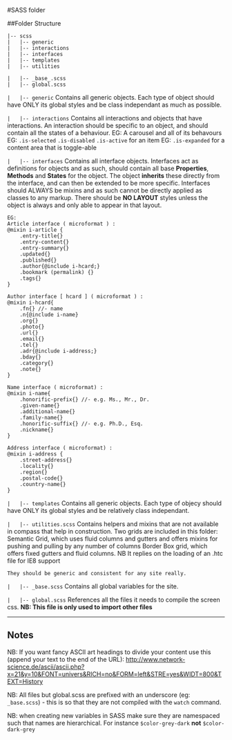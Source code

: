 #SASS folder

##Folder Structure

    |-- scss
    |   |-- generic
    |   |-- interactions
    |   |-- interfaces
    |   |-- templates
    |   |-- utilities

    |   |-- _base_.scss
    |   |-- global.scss


`|   |-- generic`
    Contains all generic objects.
    Each type of object should have ONLY its global styles and be class independant as much as possible.

`|   |-- interactions`
    Contains all interactions and objects that have interactions.
    An interaction should be specific to an object, and should contain all the states of a behaviour.
    EG: A carousel and all of its behavours
    EG: `.is-selected` `.is-disabled` `.is-active` for an item
    EG: `.is-expanded` for a content area that is toggle-able

`|   |-- interfaces`
    Contains all interface objects.
    Interfaces act as definitions for objects and as such, should contain all base **Properties**, **Methods** and **States** for the object.
    The object **inherits** these directly from the interface, and can then be extended to be more specific.
    Interfaces should ALWAYS be mixins and as such cannot be directly applied as classes to any markup.
    There should be **NO LAYOUT** styles unless the object is always and only able to appear in that layout.

    EG:
    Article interface ( microformat ) :
    @mixin i-article {
        .entry-title{}
        .entry-content{}
        .entry-summary{}
        .updated{}
        .published{}
        .author{@include i-hcard;}
        .bookmark (permalink) {}
        .tags{}
    }

    Author interface [ hcard ] ( microformat ) :
    @mixin i-hcard{
        .fn{} //- name
        .n{@include i-name}
        .org{}
        .photo{}
        .url{}
        .email{}
        .tel{}
        .adr{@include i-address;}
        .bday{}
        .category{}
        .note{}
    }

    Name interface ( microformat) :
    @mixin i-name{
        .honorific-prefix{} //- e.g. Ms., Mr., Dr.
        .given-name{}
        .additional-name{}
        .family-name{}
        .honorific-suffix{} //- e.g. Ph.D., Esq.
        .nickname{}
    }

    Address interface ( microformat) :
    @mixin i-address {
        .street-address{}
        .locality{}
        .region{}
        .postal-code{}
        .country-name{}
    }


`|   |-- templates`
    Contains all generic objects.
    Each type of objecy should have ONLY its global styles and be relatively class independant.

`|   |-- utilities.scss`
    Contains helpers and mixins that are not available in compass that help in construction.
    Two grids are included in this folder:
    Semantic Grid, which uses fluid columns and gutters and offers mixins for pushing and pulling by any number of columns
    Border Box grid, which offers fixed gutters and fluid columns. NB It replies on the loading of an .htc file for IE8 support

    They should be generic and consistent for any site really.

`|   |-- _base.scss`
    Contains all global variables for the site.

`|   |-- global.scss`
    References all the files it needs to compile the screen css.
    **NB: This file is only used to import other files**


_______
## Notes

NB: If you want fancy ASCII art headings to divide your content use this (append your text to the end of the URL):
http://www.network-science.de/ascii/ascii.php?x=21&y=10&FONT=univers&RICH=no&FORM=left&STRE=yes&WIDT=800&TEXT=History

NB: All files but global.scss are prefixed with an underscore (eg: `_base.scss`) - this is so that they are not compiled with the `watch` command.

NB: when creating new variables in SASS make sure they are namespaced such that names are hierarchical. For instance `$color-grey-dark` **not** `$color-dark-grey`